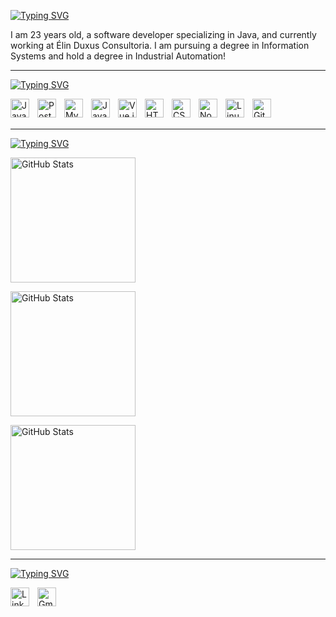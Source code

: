 [![Typing SVG](https://readme-typing-svg.demolab.com?font=Fira+Code&pause=1000&color=d79921&width=435&lines=Full+Stack+Developer;Information+Systems)](https://git.io/typing-svg)

I am 23 years old, a software developer specializing in Java, and currently working at Élin Duxus Consultoria. I am pursuing a degree in Information Systems and hold a degree in Industrial Automation!

---

[![Typing SVG](https://readme-typing-svg.demolab.com?font=Fira+Code&pause=1000&color=d79921&width=435&lines=Languages+and+Tools)](https://git.io/typing-svg)

<img align="left" 
    alt="Java" 
    title="Java"
    width="30px" 
    style="padding-right: 10px;" 
    src="https://cdn.jsdelivr.net/gh/devicons/devicon@latest/icons/java/java-original.svg"
/>

<img align="left" 
    alt="PostgreSQL" 
    title="PostgreSQL"
    width="30px" 
    style="padding-right: 10px;" 
    src="https://cdn.jsdelivr.net/gh/devicons/devicon@latest/icons/postgresql/postgresql-original.svg"
/>

<img align="left" 
    alt="MySQL" 
    title="MySQL"
    width="30px" 
    style="padding-right: 10px;" 
    src="https://cdn.jsdelivr.net/gh/devicons/devicon@latest/icons/mysql/mysql-original.svg"
/>

<img align="left" 
    alt="JavaScript" 
    title="JavaScript"
    width="30px" 
    style="padding-right: 10px;" 
    src="https://cdn.jsdelivr.net/gh/devicons/devicon@latest/icons/javascript/javascript-original.svg"
/>

<img align="left" 
    alt="Vue.js" 
    title="Vue.js"
    width="30px" 
    style="padding-right: 10px;" 
    src="https://cdn.jsdelivr.net/gh/devicons/devicon@latest/icons/vuejs/vuejs-original.svg"
/>

<img align="left" 
    alt="HTML5" 
    title="HTML5"
    width="30px" 
    style="padding-right: 10px;" 
    src="https://cdn.jsdelivr.net/gh/devicons/devicon@latest/icons/html5/html5-original.svg"
/>

<img align="left" 
    alt="CSS3" 
    title="CSS3"
    width="30px" 
    style="padding-right: 10px;" 
    src="https://cdn.jsdelivr.net/gh/devicons/devicon@latest/icons/css3/css3-original.svg"
/>

<img align="left" 
    alt="Node.js" 
    title="Node.js"
    width="30px" 
    style="padding-right: 10px;" 
    src="https://cdn.jsdelivr.net/gh/devicons/devicon@latest/icons/nodejs/nodejs-original.svg"
/>

<img align="left" 
    alt="Linux" 
    title="Linux"
    width="30px" 
    style="padding-right: 10px;" 
    src="https://cdn.jsdelivr.net/gh/devicons/devicon@latest/icons/linux/linux-original.svg"
/>

<img align="left" 
    alt="Git" 
    title="Git"
    width="30px" 
    style="padding-right: 10px;" 
    src="https://cdn.jsdelivr.net/gh/devicons/devicon@latest/icons/git/git-original.svg"
/>

          

<br/>
<br/>

---

[![Typing SVG](https://readme-typing-svg.demolab.com?font=Fira+Code&pause=1000&color=d79921&width=435&lines=Statistics)](https://git.io/typing-svg)

  <img 
    alt="GitHub Stats" 
    height="200" 
    style="padding-right: 10px; display:block; margin-bottom: 0px;" 
    src="https://github-readme-streak-stats.herokuapp.com/?user=Talibert&layout=donut&theme=gruvbox&locale=pt-br" 
  />
  
  <img 
    alt="GitHub Stats" 
    height="200"
    style="padding-right: 10px; display:block; margin-bottom: 10px;" 
    src="https://github-readme-stats.vercel.app/api?username=Talibert&show_icons=true&theme=gruvbox&include_all_commmits=true&locale=pt-br" 
  />

  <img 
    alt="GitHub Stats" 
    height="200" 
    style="padding-right: 10px; display:block; margin-bottom: 0px;" 
    src="https://github-readme-stats.vercel.app/api/top-langs/?username=Talibert&layout=donut&theme=gruvbox&locale=pt-br" 
  />

---

[![Typing SVG](https://readme-typing-svg.demolab.com?font=Fira+Code&pause=1000&color=d79921&width=435&lines=Contact+and+find+me)](https://git.io/typing-svg)

<a href="https://www.linkedin.com/in/seu-perfil" target="_blank">
    <img align="left" 
        alt="LinkedIn" 
        title="LinkedIn"
        width="30px" 
        style="padding-right: 10px;" 
        src="https://cdn.jsdelivr.net/gh/devicons/devicon@latest/icons/linkedin/linkedin-original.svg" />
</a>
<a href="guilhermetaliberti@gmail.com" target="_blank">
    <img align="left" 
        alt="Gmail" 
        title="Gmail"
        width="30px" 
        style="padding-right: 10px;" 
        src="https://cdn.jsdelivr.net/gh/devicons/devicon@latest/icons/google/google-original.svg" />
</a>

